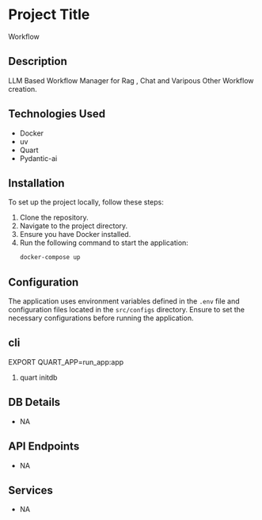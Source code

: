 # Project Title
Workflow

## Description
LLM Based Workflow Manager for Rag , Chat and Varipous Other Workflow creation. 

## Technologies Used
- Docker
- uv
- Quart
- Pydantic-ai

## Installation
To set up the project locally, follow these steps:
1. Clone the repository.
2. Navigate to the project directory.
3. Ensure you have Docker installed.
4. Run the following command to start the application:
   ```bash
   docker-compose up
   ```

## Configuration
The application uses environment variables defined in the `.env` file and configuration files located in the `src/configs` directory. Ensure to set the necessary configurations before running the application.

## cli 
EXPORT QUART_APP=run_app:app
1. quart initdb


## DB Details
- NA

## API Endpoints
- NA

## Services
- NA
